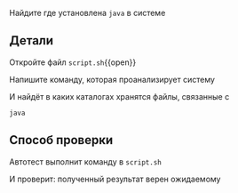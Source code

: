 Найдите где установлена `java` в системе

## Детали

Откройте файл `script.sh`{{open}}

Напишите команду, которая проанализирует систему

И найдёт в каких каталогах хранятся файлы, связанные с

`java`

## Способ проверки

Автотест выполнит команду в `script.sh`

И проверит: полученный результат верен ожидаемому